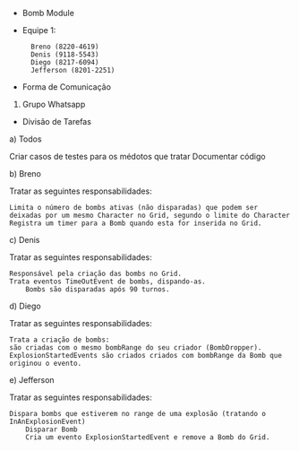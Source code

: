 * Bomb Module

* Equipe 1:

		Breno (8220-4619)
		Denis (9118-5543)
		Diego (8217-6094)
		Jefferson (8201-2251)

* Forma de Comunicação

1. Grupo Whatsapp

* Divisão de Tarefas

a) Todos

Criar casos de testes para os médotos que tratar
Documentar código

b) Breno

Tratar as seguintes responsabilidades:

	Limita o número de bombs ativas (não disparadas) que podem ser deixadas por um mesmo Character no Grid, segundo o limite do Character
	Registra um timer para a Bomb quando esta for inserida no Grid.

c) Denis

Tratar as seguintes responsabilidades:

	Responsável pela criação das bombs no Grid.
	Trata eventos TimeOutEvent de bombs, dispando-as.
		Bombs são disparadas após 90 turnos.

d) Diego

Tratar as seguintes responsabilidades:

	Trata a criação de bombs:
	são criadas com o mesmo bombRange do seu criador (BombDropper).
	ExplosionStartedEvents são criados criados com bombRange da Bomb que originou o evento.

e) Jefferson

Tratar as seguintes responsabilidades:

	Dispara bombs que estiverem no range de uma explosão (tratando o InAnExplosionEvent)
		Disparar Bomb
		Cria um evento ExplosionStartedEvent e remove a Bomb do Grid.
	

